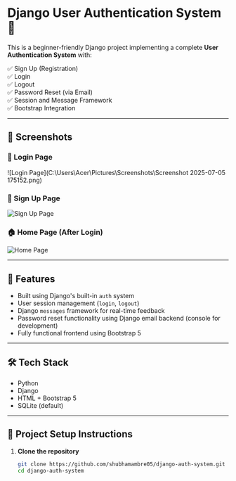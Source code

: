 # Django User Authentication System 🔐

This is a beginner-friendly Django project implementing a complete **User Authentication System** with:

✅ Sign Up (Registration)  
✅ Login  
✅ Logout  
✅ Password Reset (via Email)  
✅ Session and Message Framework  
✅ Bootstrap Integration

---

## 📸 Screenshots

### 🔐 Login Page
![Login Page](C:\Users\Acer\Pictures\Screenshots\Screenshot 2025-07-05 175152.png)

### 📝 Sign Up Page
![Sign Up Page](screenshots/signup.png)

### 🏠 Home Page (After Login)
![Home Page](screenshots/home.png)

---

## 🚀 Features

- Built using Django's built-in `auth` system
- User session management (`login`, `logout`)
- Django `messages` framework for real-time feedback
- Password reset functionality using Django email backend (console for development)
- Fully functional frontend using Bootstrap 5

---

## 🛠️ Tech Stack

- Python
- Django
- HTML + Bootstrap 5
- SQLite (default)

---

## 📁 Project Setup Instructions

1. **Clone the repository**
   ```bash
   git clone https://github.com/shubhamambre05/django-auth-system.git
   cd django-auth-system
